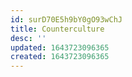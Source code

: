 ```yaml
---
id: surD70E5h9bY0gO93wChJ
title: Counterculture
desc: ''
updated: 1643723096365
created: 1643723096365
---
```


